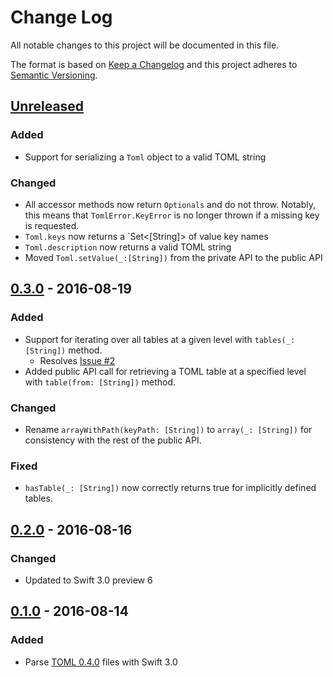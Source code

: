 # Change Log
All notable changes to this project will be documented in this file.

The format is based on [Keep a Changelog](http://keepachangelog.com/)
and this project adheres to [Semantic Versioning](http://semver.org/).

## [Unreleased]
### Added
- Support for serializing a `Toml` object to a valid TOML string

### Changed
- All accessor methods now return `Optionals` and do not throw.  Notably, this
  means that `TomlError.KeyError` is no longer thrown if a missing key is
  requested.
- `Toml.keys` now returns a `Set<[String]> of value key names
- `Toml.description` now returns a valid TOML string
- Moved `Toml.setValue(_:[String])` from  the private API to the public API

## [0.3.0] - 2016-08-19
### Added
- Support for iterating over all tables at a given level with `tables(_: [String])`
  method.
    - Resolves [Issue #2](https://github.com/jdfergason/swift-toml/issues/2)
- Added public API call for retrieving a TOML table at a specified level with
  `table(from: [String])` method.

### Changed
- Rename `arrayWithPath(keyPath: [String])` to `array(_: [String])` for consistency
  with the rest of the public API.

### Fixed
- `hasTable(_: [String])` now correctly returns true for implicitly defined tables.

## [0.2.0] - 2016-08-16
### Changed
- Updated to Swift 3.0 preview 6

## [0.1.0] - 2016-08-14
### Added
- Parse [TOML 0.4.0](https://github.com/toml-lang/toml) files with Swift 3.0

[Unreleased]: https://github.com/jdfergason/swift-toml/compare/v0.3.0...HEAD
[0.3.0]: https://github.com/jdfergason/swift-toml/compare/v0.2.0...v0.3.0
[0.2.0]: https://github.com/jdfergason/swift-toml/compare/v0.1.0...v0.2.0
[0.1.0]: https://github.com/jdfergason/swift-toml/tree/v0.1.0